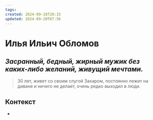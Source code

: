 ```yaml
---
tags: 
created: 2024-09-18T20:15
updated: 2024-09-20T07:56
---
```

# Илья Ильич Обломов

## ***Засранный, бедный, жирный мужик без каких-либо желаний, живущий мечтами.***

> 30 лет, живет со своим слугой Захаром, постоянно лежит на диване и ничего не делает,  очень редко выходил в люди.
>  

## Контекст
- 

